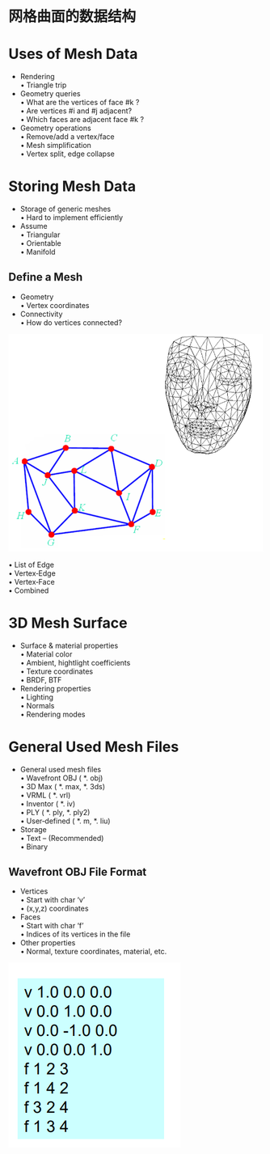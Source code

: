 # 网格曲面的数据结构    


# Uses of Mesh Data     


* Rendering     
• Triangle trip     
* Geometry queries     
• What are the vertices of face #k ?      
• Are vertices #i and #j adjacent?     
• Which faces are adjacent face #k ?    
* Geometry operations    
• Remove/add a vertex/face    
• Mesh simplification     
• Vertex split, edge collapse     



# Storing Mesh Data     

* Storage of generic meshes     
• Hard to implement efficiently     
* Assume     
• Triangular     
• Orientable     
• Manifold        

## Define a Mesh

* Geometry     
• Vertex coordinates     
* Connectivity     
• How do vertices connected?     

![](../assets/表达12.png)   

• List of Edge      
• Vertex‐Edge     
• Vertex‐Face      
• Combined      


# 3D Mesh Surface     

* Surface & material properties       
• Material color      
• Ambient, hightlight coefficients      
• Texture coordinates     
• BRDF, BTF    
* Rendering properties      
• Lighting      
• Normals       
• Rendering modes     


# General Used Mesh Files    

* General used mesh files     
• Wavefront OBJ ( *. obj)     
• 3D Max ( *. max, *. 3ds)     
• VRML ( *. vrl)     
• Inventor (  *.  iv)      
• PLY ( *. ply, *. ply2)     
• User‐defined ( *. m, *. liu)     
* Storage     
• Text – (Recommended)     
• Binary     



## Wavefront OBJ File Format    

* Vertices     
• Start with char ‘v’    
• (x,y,z) coordinates     
* Faces     
• Start with char ‘f’     
• Indices of its vertices in the file     
* Other properties     
• Normal, texture coordinates, material, etc.     

![](../assets/表达13.png)   


